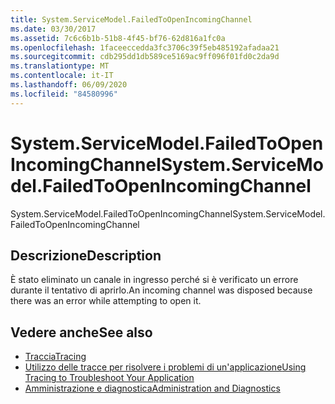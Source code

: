 ```yaml
---
title: System.ServiceModel.FailedToOpenIncomingChannel
ms.date: 03/30/2017
ms.assetid: 7c6c6b1b-51b8-4f45-bf76-62d816a1fc0a
ms.openlocfilehash: 1faceeccedda3fc3706c39f5eb485192afadaa21
ms.sourcegitcommit: cdb295dd1db589ce5169ac9ff096f01fd0c2da9d
ms.translationtype: MT
ms.contentlocale: it-IT
ms.lasthandoff: 06/09/2020
ms.locfileid: "84580996"
---
```

# <a name="systemservicemodelfailedtoopenincomingchannel"></a><span data-ttu-id="7e13f-102">System.ServiceModel.FailedToOpenIncomingChannel</span><span class="sxs-lookup"><span data-stu-id="7e13f-102">System.ServiceModel.FailedToOpenIncomingChannel</span></span>
<span data-ttu-id="7e13f-103">System.ServiceModel.FailedToOpenIncomingChannel</span><span class="sxs-lookup"><span data-stu-id="7e13f-103">System.ServiceModel.FailedToOpenIncomingChannel</span></span>  
  
## <a name="description"></a><span data-ttu-id="7e13f-104">Descrizione</span><span class="sxs-lookup"><span data-stu-id="7e13f-104">Description</span></span>  
 <span data-ttu-id="7e13f-105">È stato eliminato un canale in ingresso perché si è verificato un errore durante il tentativo di aprirlo.</span><span class="sxs-lookup"><span data-stu-id="7e13f-105">An incoming channel was disposed because there was an error while attempting to open it.</span></span>  
  
## <a name="see-also"></a><span data-ttu-id="7e13f-106">Vedere anche</span><span class="sxs-lookup"><span data-stu-id="7e13f-106">See also</span></span>

- [<span data-ttu-id="7e13f-107">Traccia</span><span class="sxs-lookup"><span data-stu-id="7e13f-107">Tracing</span></span>](index.md)
- [<span data-ttu-id="7e13f-108">Utilizzo delle tracce per risolvere i problemi di un'applicazione</span><span class="sxs-lookup"><span data-stu-id="7e13f-108">Using Tracing to Troubleshoot Your Application</span></span>](using-tracing-to-troubleshoot-your-application.md)
- [<span data-ttu-id="7e13f-109">Amministrazione e diagnostica</span><span class="sxs-lookup"><span data-stu-id="7e13f-109">Administration and Diagnostics</span></span>](../index.md)
